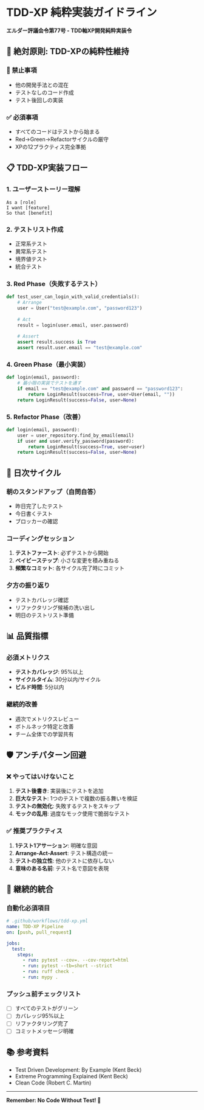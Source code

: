 # TDD-XP 純粋実装ガイドライン

**エルダー評議会令第77号 - TDD軸XP開発純粋実装令**

## 🎯 絶対原則: TDD-XPの純粋性維持

### 🚫 禁止事項
- 他の開発手法との混在
- テストなしのコード作成
- テスト後回しの実装

### ✅ 必須事項
- すべてのコードはテストから始まる
- Red→Green→Refactorサイクルの厳守
- XPの12プラクティス完全準拠

## 📋 TDD-XP実装フロー

### 1. ユーザーストーリー理解
```
As a [role]
I want [feature]
So that [benefit]
```

### 2. テストリスト作成
- 正常系テスト
- 異常系テスト
- 境界値テスト
- 統合テスト

### 3. Red Phase（失敗するテスト）
```python
def test_user_can_login_with_valid_credentials():
    # Arrange
    user = User("test@example.com", "password123")
    
    # Act
    result = login(user.email, user.password)
    
    # Assert
    assert result.success is True
    assert result.user.email == "test@example.com"
```

### 4. Green Phase（最小実装）
```python
def login(email, password):
    # 最小限の実装でテストを通す
    if email == "test@example.com" and password == "password123":
        return LoginResult(success=True, user=User(email, ""))
    return LoginResult(success=False, user=None)
```

### 5. Refactor Phase（改善）
```python
def login(email, password):
    user = user_repository.find_by_email(email)
    if user and user.verify_password(password):
        return LoginResult(success=True, user=user)
    return LoginResult(success=False, user=None)
```

## 🔄 日次サイクル

### 朝のスタンドアップ（自問自答）
- 昨日完了したテスト
- 今日書くテスト
- ブロッカーの確認

### コーディングセッション
1. **テストファースト**: 必ずテストから開始
2. **ベイビーステップ**: 小さな変更を積み重ねる
3. **頻繁なコミット**: 各サイクル完了時にコミット

### 夕方の振り返り
- テストカバレッジ確認
- リファクタリング候補の洗い出し
- 明日のテストリスト準備

## 📊 品質指標

### 必須メトリクス
- **テストカバレッジ**: 95%以上
- **サイクルタイム**: 30分以内/サイクル
- **ビルド時間**: 5分以内

### 継続的改善
- 週次でメトリクスレビュー
- ボトルネック特定と改善
- チーム全体での学習共有

## 🛡️ アンチパターン回避

### ❌ やってはいけないこと
1. **テスト後書き**: 実装後にテストを追加
2. **巨大なテスト**: 1つのテストで複数の振る舞いを検証
3. **テストの無効化**: 失敗するテストをスキップ
4. **モックの乱用**: 過度なモック使用で脆弱なテスト

### ✅ 推奨プラクティス
1. **1テスト1アサーション**: 明確な意図
2. **Arrange-Act-Assert**: テスト構造の統一
3. **テストの独立性**: 他のテストに依存しない
4. **意味のある名前**: テスト名で意図を表現

## 🚀 継続的統合

### 自動化必須項目
```yaml
# .github/workflows/tdd-xp.yml
name: TDD-XP Pipeline
on: [push, pull_request]

jobs:
  test:
    steps:
      - run: pytest --cov=. --cov-report=html
      - run: pytest --tb=short --strict
      - run: ruff check .
      - run: mypy .
```

### プッシュ前チェックリスト
- [ ] すべてのテストがグリーン
- [ ] カバレッジ95%以上
- [ ] リファクタリング完了
- [ ] コミットメッセージ明確

## 📚 参考資料
- Test Driven Development: By Example (Kent Beck)
- Extreme Programming Explained (Kent Beck)
- Clean Code (Robert C. Martin)

---
**Remember: No Code Without Test! 🧪**
